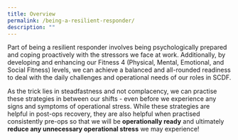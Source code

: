 ```yaml
---
title: Overview
permalink: /being-a-resilient-responder/
description: ""
---
```

Part of being a resilient responder involves being psychologically prepared and coping proactively with the stressors we face at work. Additionally, by developing and enhancing our Fitness 4 (Physical, Mental, Emotional, and Social Fitness) levels, we can achieve a balanced and all-rounded readiness to deal with the daily challenges and operational needs of our roles in SCDF. 

As the trick lies in steadfastness and not complacency, we can practise these strategies in between our shifts - even before we experience any signs and symptoms of operational stress. While these strategies are helpful in post-ops recovery, they are also helpful when practised consistently pre-ops so that we will be **operationally ready** and ultimately **reduce any unnecessary operational stress** we may experience!

